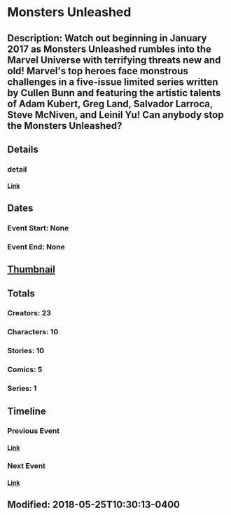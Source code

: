 # Monsters Unleashed
## Description: Watch out beginning in January 2017 as Monsters Unleashed rumbles into the Marvel Universe with terrifying threats new and old! Marvel's top heroes face monstrous challenges in a five-issue limited series written by Cullen Bunn and featuring the artistic talents of Adam Kubert, Greg Land, Salvador Larroca, Steve McNiven, and Leinil Yu! Can anybody stop the Monsters Unleashed? 
## Details
### detail
#### [Link](http://marvel.com/comics/events/333/monsters_unleashed?utm_campaign=apiRef&utm_source=225578a89fc76f3d20fbffda5d17a88d)
## Dates
### Event Start: None
### Event End: None
## [Thumbnail](http://i.annihil.us/u/prod/marvel/i/mg/7/03/5820e11518d86.jpg)
## Totals
### Creators: 23
### Characters: 10
### Stories: 10
### Comics: 5
### Series: 1
## Timeline
### Previous Event 
#### [Link]()
### Next Event 
#### [Link]()
## Modified: 2018-05-25T10:30:13-0400